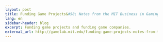 ```yaml
---
layout: post
title: Funding Game Projects&#58; Notes from the MIT Business in Gaming Conference
lang: en
sidebar-header: blog
excerpt: Funding game projects and funding game companies.
external_url: http://gamelab.mit.edu/funding-game-projects-notes-from-the-mit-business-in-gaming-conference/
---
```

